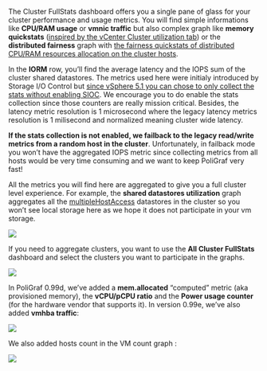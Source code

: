 The Cluster FullStats dashboard offers you a single pane of glass for your cluster performance and usage metrics. You will find simple informations like **CPU/RAM usage** or **vmnic traffic** but also complex graph like **memory quickstats** ([inspired by the vCenter Cluster utilization tab](http://www.hypervisor.fr/?p=4841)) or the **distributed fairness** graph with [the fairness quickstats of distributed CPU/RAM resources allocation on the cluster hosts](http://pubs.vmware.com/vsphere-60/topic/com.vmware.wssdk.apiref.doc/vim.host.Summary.QuickStats.html).

In the **IORM** row, you’ll find the average latency and the IOPS sum of the cluster shared datastores. The metrics used here were initialy introduced by Storage I/O Control but [since vSphere 5.1 you can chose to only collect the stats without enabling SIOC](http://frankdenneman.nl/2013/02/11/how-to-enable-sioc-stats-only-mode/). We encourage you to do enable the stats collection since those counters are really mission critical. Besides, the latency metric resolution is 1 microsecond where the legacy latency metrics resolution is 1 milisecond and normalized meaning cluster wide latency.

**If the stats collection is not enabled, we failback to the legacy read/write metrics from a random host in the cluster**. Unfortunately, in failback mode you won’t have the aggregated IOPS metric since collecting metrics from all hosts would be very time consuming and we want to keep PoliGraf very fast!

All the metrics you will find here are aggregated to give you a full cluster level experience. For example, the **shared datastores utilization** graph aggregates all the [multipleHostAccess](http://pubs.vmware.com/vsphere-60/topic/com.vmware.wssdk.apiref.doc/vim.Datastore.Summary.html) datastores in the cluster so you won’t see local storage here as we hope it does not participate in your vm storage.

[![](/media/vmware_cluster_fullstats_1.png)](http://www.poligraf.io/vmware_cluster_fullstats_1-2/)

If you need to aggregate clusters, you want to use the **All Cluster FullStats** dashboard and select the clusters you want to participate in the graphs.

[![](/media/vmware_multi_cluster_fullstats_1.png)](http://www.poligraf.io/vmware_multi_cluster_fullstats_1-2/)

In PoliGraf 0.99d, we’ve added a **mem.allocated** “computed” metric (aka provisioned memory), the **vCPU/pCPU ratio** and the **Power usage counter** (for the hardware vendor that supports it). In version 0.99e, we’ve also added **vmhba traffic**:

[![](/media/vmware_cluster_fullstats_099de.png)](http://www.poligraf.io/vsphere-sexipanels/vmware_cluster_fullstats_099de/)

We also added hosts count in the VM count graph :

![](/media/poligraf_host_count.jpg)
